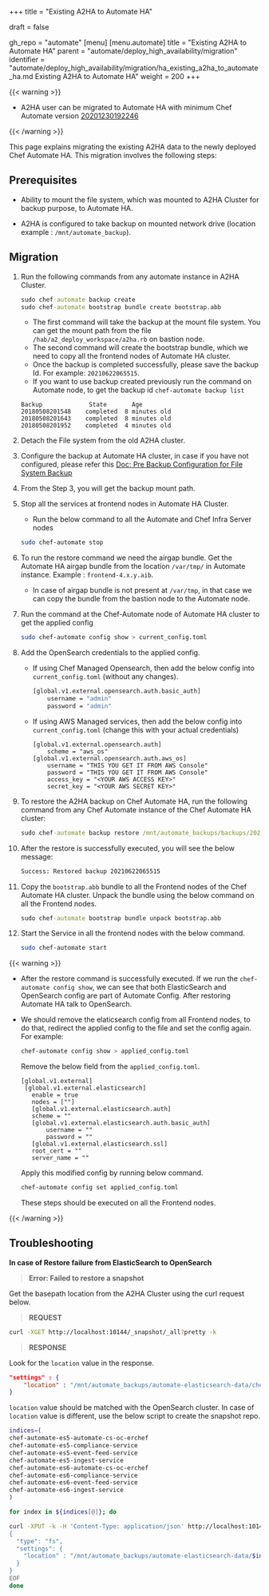 +++
title = "Existing A2HA to Automate HA"

draft = false

gh_repo = "automate"
[menu]
  [menu.automate]
    title = "Existing A2HA to Automate HA"
    parent = "automate/deploy_high_availability/migration"
    identifier = "automate/deploy_high_availability/migration/ha_existing_a2ha_to_automate_ha.md Existing A2HA to Automate HA"
    weight = 200
+++

{{< warning >}}

- A2HA user can be migrated to Automate HA with minimum Chef Automate version [20201230192246](https://docs.chef.io/release_notes_automate/#20201230192246)

{{< /warning >}}


This page explains migrating the existing A2HA data to the newly deployed Chef Automate HA. This migration involves the following steps:


## Prerequisites

- Ability to mount the file system, which was mounted to A2HA Cluster for backup purpose, to Automate HA. 

- A2HA is configured to take backup on mounted network drive (location example : `/mnt/automate_backup`).
## Migration

1. Run the following commands from any automate instance in A2HA Cluster.

    ```cmd
    sudo chef-automate backup create
    sudo chef-automate bootstrap bundle create bootstrap.abb
    ```

    - The first command will take the backup at the mount file system. You can get the mount path from the file `/hab/a2_deploy_workspace/a2ha.rb` on bastion node.
    - The second command will create the bootstrap bundle, which we need to copy all the frontend nodes of Automate HA cluster.
    - Once the backup is completed successfully, please save the backup Id. For example: `20210622065515`.
    - If you want to use backup created previously run the command on Automate node, to get the backup id
      `chef-automate backup list`

    ```
    Backup             State       Age
    20180508201548    completed  8 minutes old
    20180508201643    completed  8 minutes old
    20180508201952    completed  4 minutes old
    ```
2. Detach the File system from the old A2HA cluster.

3. Configure the backup at Automate HA cluster, in case if you have not configured, please refer this [Doc: Pre Backup Configuration for File System Backup](/automate/ha_backup_restore_prerequisites/#pre-backup-configuration-for-file-system-backup)

4. From the Step 3, you will get the backup mount path.

5. Stop all the services at frontend nodes in Automate HA Cluster.

    - Run the below command to all the Automate and Chef Infra Server nodes
      
    ``` bash
    sudo chef-automate stop
    ```

6. To run the restore command we need the airgap bundle. Get the Automate HA airgap bundle from the location `/var/tmp/` in Automate instance. Example : `frontend-4.x.y.aib`.
    - In case of airgap bundle is not present at `/var/tmp`, in that case we can copy the bundle from the bastion node to the Automate node. 

7. Run the command at the Chef-Automate node of Automate HA cluster to get the applied config

    ```bash
    sudo chef-automate config show > current_config.toml 
    ``` 

8. Add the OpenSearch credentials to the applied config.

    - If using Chef Managed Opensearch, then add the below config into `current_config.toml` (without any changes).  
        ```bash
        [global.v1.external.opensearch.auth.basic_auth]
            username = "admin"
            password = "admin"
        ```
    - If using AWS Managed services, then add the below config into `current_config.toml` (change this with your actual credentials)
        ```
        [global.v1.external.opensearch.auth]
            scheme = "aws_os"
        [global.v1.external.opensearch.auth.aws_os]
            username = "THIS YOU GET IT FROM AWS Console"
            password = "THIS YOU GET IT FROM AWS Console"
            access_key = "<YOUR AWS ACCESS KEY>"
            secret_key = "<YOUR AWS SECRET KEY>"
        ```



9. To restore the A2HA backup on Chef Automate HA, run the following command from any Chef Automate instance of the Chef Automate HA cluster:

    ```cmd
    sudo chef-automate backup restore /mnt/automate_backups/backups/20210622065515/ --patch-config current_config.toml --airgap-bundle /var/tmp/frontend-4.x.y.aib --skip-preflight
    ```

10. After the restore is successfully executed, you will see the below message:
  
    ```bash
    Success: Restored backup 20210622065515
    ```

11. Copy the `bootstrap.abb` bundle to all the Frontend nodes of the Chef Automate HA cluster. Unpack the bundle using the below command on all the Frontend nodes.

    ```cmd
    sudo chef-automate bootstrap bundle unpack bootstrap.abb
    ```

12. Start the Service in all the frontend nodes with the below command.

    ``` bash
    sudo chef-automate start
    ```
{{< warning >}}

- After the restore command is successfully executed. If we run the `chef-automate config show`, we can see that both ElasticSearch and OpenSearch config are part of Automate Config. After restoring Automate HA talk to OpenSearch.

-  We should remove the elaticsearch config from all Frontend nodes, to do that, redirect the applied config to the file and set the config again.
   For example:
 
    ```bash
    chef-automate config show > applied_config.toml
    ```
    Remove the below field from the `applied_config.toml`.
    ```
   [global.v1.external]
     [global.v1.external.elasticsearch]
       enable = true
       nodes = [""]
       [global.v1.external.elasticsearch.auth]
       scheme = ""
       [global.v1.external.elasticsearch.auth.basic_auth]
           username = ""
           password = ""
       [global.v1.external.elasticsearch.ssl]
       root_cert = ""
       server_name = "" 
    ```

    Apply this modified config by running below command. 

    ```bash
    chef-automate config set applied_config.toml
    ```

    These steps should be executed on all the Frontend nodes.  

{{< /warning >}}


## Troubleshooting

**In case of Restore failure from ElasticSearch to OpenSearch**

> **Error: Failed to restore a snapshot**

Get the basepath location from the A2HA Cluster using the curl request below.

> **REQUEST**

```bash
curl -XGET http://localhost:10144/_snapshot/_all?pretty -k 
```

> **RESPONSE**

Look for the `location` value in the response.

```json
"settings" : {
    "location" : "/mnt/automate_backups/automate-elasticsearch-data/chef-automate-es6-compliance-service",
}
```

`location` value should be matched with the OpenSearch cluster. In case of `location` value is different, use the below script to create the snapshot repo.

```bash
indices=(
chef-automate-es5-automate-cs-oc-erchef
chef-automate-es5-compliance-service
chef-automate-es5-event-feed-service
chef-automate-es5-ingest-service
chef-automate-es6-automate-cs-oc-erchef
chef-automate-es6-compliance-service
chef-automate-es6-event-feed-service
chef-automate-es6-ingest-service
)

for index in ${indices[@]}; do

curl -XPUT -k -H 'Content-Type: application/json' http://localhost:10144/_snapshot/$index --data-binary @- << EOF
{
  "type": "fs",
  "settings": {
    "location" : "/mnt/automate_backups/automate-elasticsearch-data/$index"
  }
}
EOF
done
```

